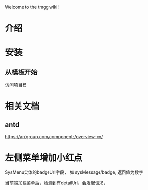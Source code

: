 Welcome to the tmgg wiki!
# 介绍

# 安装
## 从模板开始
访问项目模

# 相关文档
## antd
https://antgroup.com/components/overview-cn/






# 左侧菜单增加小红点

SysMenu实体的badgeUrl字段， 如 sysMessage/badge, 返回值为数字

当前端加载菜单后，检测到有detailUrl，会发起请求，
